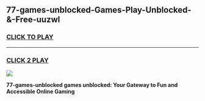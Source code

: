 
## 77-games-unblocked-Games-Play-Unblocked-&-Free-uuzwl
<h3>
<a href="https://premium76.site?title=77-games-unblocked&ref=24A">CLICK TO PLAY</a></h3>
<hr>

<h3>
<a href="https://premium76.site?title=77-games-unblocked&ref=24A">CLICK 2 PLAY</a>
  
</h3>

<a href="https://premium76.site?title=77-games-unblocked&ref=24A"><img src="https://clearcache.store/games.png"></a>


**77-games-unblocked games unblocked: Your Gateway to Fun and Accessible Online Gaming**
